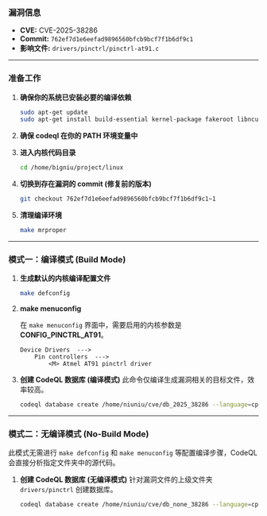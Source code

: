 ### **漏洞信息**

*   **CVE:** CVE-2025-38286
*   **Commit:** `762ef7d1e6eefad9896560bfcb9bcf7f1b6df9c1`
*   **影响文件:** `drivers/pinctrl/pinctrl-at91.c`

---

### **准备工作**

1.  **确保你的系统已安装必要的编译依赖**

    ```bash
    sudo apt-get update
    sudo apt-get install build-essential kernel-package fakeroot libncurses5-dev libssl-dev ccache flex bison libelf-dev clang llvm
    ```

2.  **确保 codeql 在你的 PATH 环境变量中**

3.  **进入内核代码目录**

    ```bash
    cd /home/bigniu/project/linux
    ```

4.  **切换到存在漏洞的 commit (修复前的版本)**

    ```bash
    git checkout 762ef7d1e6eefad9896560bfcb9bcf7f1b6df9c1~1
    ```

5.  **清理编译环境**

    ```bash
    make mrproper
    ```

---

### **模式一：编译模式 (Build Mode)**

1.  **生成默认的内核编译配置文件**

    ```bash
    make defconfig
    ```

2.  **make menuconfig**

    在 `make menuconfig` 界面中，需要启用的内核参数是 **CONFIG_PINCTRL_AT91**。

    ```text
    Device Drivers  --->
        Pin controllers  --->
            <M> Atmel AT91 pinctrl driver
    ```

3.  **创建 CodeQL 数据库 (编译模式)**
    此命令仅编译生成漏洞相关的目标文件，效率较高。

    ```bash
    codeql database create /home/niuniu/cve/db_2025_38286 --language=cpp --command="make CC=clang-15 LLVM=1 drivers/pinctrl/pinctrl-at91.o"
    ```

---

### **模式二：无编译模式 (No-Build Mode)**

此模式无需进行 `make defconfig` 和 `make menuconfig` 等配置编译步骤，CodeQL 会直接分析指定文件夹中的源代码。

1.  **创建 CodeQL 数据库 (无编译模式)**
    针对漏洞文件的上级文件夹 `drivers/pinctrl` 创建数据库。

    ```bash
    codeql database create /home/niuniu/cve/db_none_38286 --language=cpp --source-root=/home/niuniu/linux/drivers/pinctrl --build-mode=none
    ```